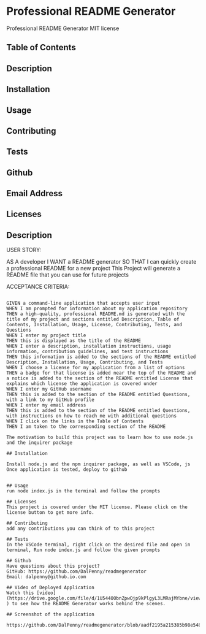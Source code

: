 # Professional README Generator

Professional README Generator
MIT license

## Table of Contents
## Description
## Installation
## Usage
## Contributing
## Tests
## Github
## Email Address
## Licenses

## Description
USER STORY:

AS A developer
I WANT a README generator
SO THAT I can quickly create a professional README for a new project
This Project will generate a README file that you can use for future projects


ACCEPTANCE CRITERIA:
```

GIVEN a command-line application that accepts user input
WHEN I am prompted for information about my application repository
THEN a high-quality, professional README.md is generated with the title of my project and sections entitled Description, Table of Contents, Installation, Usage, License, Contributing, Tests, and Questions
WHEN I enter my project title
THEN this is displayed as the title of the README
WHEN I enter a description, installation instructions, usage information, contribution guidelines, and test instructions
THEN this information is added to the sections of the README entitled Description, Installation, Usage, Contributing, and Tests
WHEN I choose a license for my application from a list of options
THEN a badge for that license is added near the top of the README and a notice is added to the section of the README entitled License that explains which license the application is covered under
WHEN I enter my GitHub username
THEN this is added to the section of the README entitled Questions, with a link to my GitHub profile
WHEN I enter my email address
THEN this is added to the section of the README entitled Questions, with instructions on how to reach me with additional questions
WHEN I click on the links in the Table of Contents
THEN I am taken to the corresponding section of the README

The motivation to build this project was to learn how to use node.js and the inquirer package

## Installation

Install node.js and the npm inquirer package, as well as VSCode, js
Once application is tested, deploy to github


## Usage
run node index.js in the terminal and follow the prompts

## Licenses
This project is covered under the MIT license. Please click on the license button to get more info.

## Contributing
add any contributions you can think of to this project

## Tests
In the VSCode terminal, right click on the desired file and open in terminal, Run node index.js and follow the given prompts

## Github
Have questions about this project?
GitHub: https://github.com/DalPenny/readmegenerator
Email: dalpenny@github.io.com

## Video of Deployed Application
Watch this [video] (https://drive.google.com/file/d/1U544OObnZpwOjp9kPlgyL3LMRajMYbne/view ) to see how the README Generator works behind the scenes.

## Screenshot of the application

https://github.com/DalPenny/readmegenerator/blob/aadf2195a215385b98e548f083092f4d0769c7e4/assets/images/screenshot.jpg
